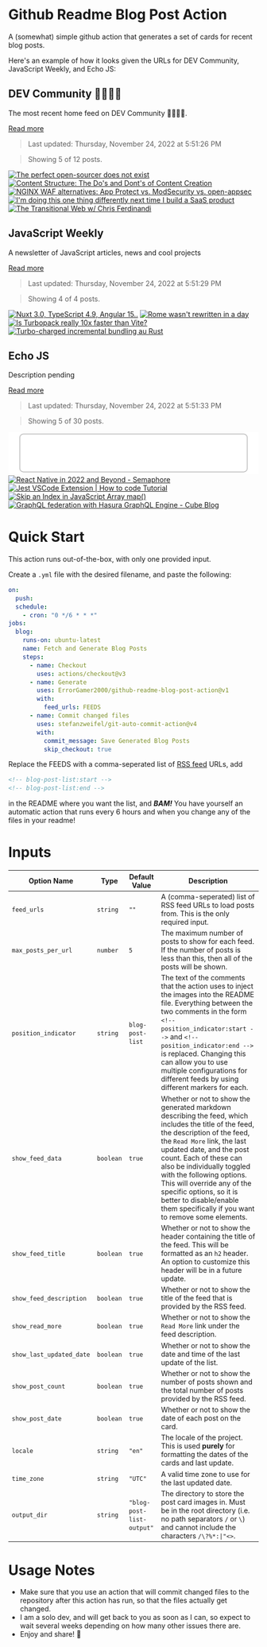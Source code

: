 # Github Readme Blog Post Action

A (somewhat) simple github action that generates a set of cards for recent blog posts.

Here's an example of how it looks given the URLs for DEV Community, JavaScript Weekly, and Echo JS:

<!-- post-list:start -->
## DEV Community 👩‍💻👨‍💻

The most recent home feed on DEV Community 👩‍💻👨‍💻.

[Read more](https://dev.to)
> Last updated: Thursday, November 24, 2022 at 5:51:26 PM

> Showing 5 of 12 posts.

[![The perfect open-sourcer does not exist](https://raw.githubusercontent.com/ErrorGamer2000/github-readme-blog-post-action/main/generated_files/DEV_Community_👩‍💻👨‍💻/The_perfect_open-sourcer_does_not_exist.svg)](https://dev.to/batunpc/the-perfect-open-sourcer-does-not-exist-26pb)
[![Content Structure: The Do's and Dont's of Content Creation](https://raw.githubusercontent.com/ErrorGamer2000/github-readme-blog-post-action/main/generated_files/DEV_Community_👩‍💻👨‍💻/Content_Structure__The_Do's_and_Dont's_of_Content_Creation.svg)](https://dev.to/mcsee/content-structure-the-dos-and-donts-of-content-creation-1mig)
[![NGINX WAF alternatives: App Protect vs. ModSecurity vs. open-appsec](https://raw.githubusercontent.com/ErrorGamer2000/github-readme-blog-post-action/main/generated_files/DEV_Community_👩‍💻👨‍💻/NGINX_WAF_alternatives__App_Protect_vs._ModSecurity_vs._open-appsec.svg)](https://dev.to/openappsec/nginx-waf-alternatives-app-protect-vs-modsecurity-vs-open-appsec-325f)
[![I'm doing this one thing differently next time I build a SaaS product](https://raw.githubusercontent.com/ErrorGamer2000/github-readme-blog-post-action/main/generated_files/DEV_Community_👩‍💻👨‍💻/I'm_doing_this_one_thing_differently_next_time_I_build_a_SaaS_product.svg)](https://dev.to/theaccordance/im-doing-this-one-thing-differently-next-time-i-build-a-saas-product-2efp)
[![The Transitional Web w/ Chris Ferdinandi](https://raw.githubusercontent.com/ErrorGamer2000/github-readme-blog-post-action/main/generated_files/DEV_Community_👩‍💻👨‍💻/The_Transitional_Web_w__Chris_Ferdinandi.svg)](https://dev.to/mikhailkaran/the-transitional-web-w-chris-ferdinandi-3ip7)


## JavaScript Weekly

A newsletter of JavaScript articles, news and cool projects

[Read more](https://javascriptweekly.com/)
> Last updated: Thursday, November 24, 2022 at 5:51:29 PM

> Showing 4 of 4 posts.

[![Nuxt 3.0, TypeScript 4.9, Angular 15..](https://raw.githubusercontent.com/ErrorGamer2000/github-readme-blog-post-action/main/generated_files/JavaScript_Weekly/Nuxt_3.0__TypeScript_4.9__Angular_15...svg)](https://javascriptweekly.com/issues/615)
[![Rome wasn't rewritten in a day](https://raw.githubusercontent.com/ErrorGamer2000/github-readme-blog-post-action/main/generated_files/JavaScript_Weekly/Rome_wasn't_rewritten_in_a_day.svg)](https://javascriptweekly.com/issues/614)
[![Is Turbopack really 10x faster than Vite?](https://raw.githubusercontent.com/ErrorGamer2000/github-readme-blog-post-action/main/generated_files/JavaScript_Weekly/Is_Turbopack_really_10x_faster_than_Vite_.svg)](https://javascriptweekly.com/issues/613)
[![Turbo-charged incremental bundling au Rust](https://raw.githubusercontent.com/ErrorGamer2000/github-readme-blog-post-action/main/generated_files/JavaScript_Weekly/Turbo-charged_incremental_bundling_au_Rust.svg)](https://javascriptweekly.com/issues/612)


## Echo JS

Description pending

[Read more](
http://www.echojs.com
)
> Last updated: Thursday, November 24, 2022 at 5:51:33 PM

> Showing 5 of 30 posts.

[![Import SVGs as React Components | How to code Tutorial](https://raw.githubusercontent.com/ErrorGamer2000/github-readme-blog-post-action/main/generated_files/_Echo_JS_/Import_SVGs_as_React_Components___How_to_code_Tutorial.svg)](https://www.youtube.com/watch?v=KOo8UuoY33I)
[![React Native in 2022 and Beyond - Semaphore](https://raw.githubusercontent.com/ErrorGamer2000/github-readme-blog-post-action/main/generated_files/_Echo_JS_/React_Native_in_2022_and_Beyond_-_Semaphore.svg)](https://semaphoreci.com/blog/react-native)
[![Jest VSCode Extension | How to code Tutorial](https://raw.githubusercontent.com/ErrorGamer2000/github-readme-blog-post-action/main/generated_files/_Echo_JS_/Jest_VSCode_Extension___How_to_code_Tutorial.svg)](https://www.youtube.com/watch?v=zWYmDO5UzWQ)
[![Skip an Index in JavaScript Array map()](https://raw.githubusercontent.com/ErrorGamer2000/github-readme-blog-post-action/main/generated_files/_Echo_JS_/Skip_an_Index_in_JavaScript_Array_map().svg)](
https://masteringjs.io/tutorials/fundamentals/map-skip-index
)
[![GraphQL federation with Hasura GraphQL Engine - Cube Blog](https://raw.githubusercontent.com/ErrorGamer2000/github-readme-blog-post-action/main/generated_files/_Echo_JS_/GraphQL_federation_with_Hasura_GraphQL_Engine_-_Cube_Blog.svg)](https://cube.dev/blog/graphql-federation-with-hasura-graphql-engine)


<!-- post-list:end -->

# Quick Start

This action runs out-of-the-box, with only one provided input.

Create a `.yml` file with the desired filename, and paste the following:

```yml
on:
  push:
  schedule:
    - cron: "0 */6 * * *"
jobs:
  blog:
    runs-on: ubuntu-latest
    name: Fetch and Generate Blog Posts
    steps:
      - name: Checkout
        uses: actions/checkout@v3
      - name: Generate
        uses: ErrorGamer2000/github-readme-blog-post-action@v1
        with:
          feed_urls: FEEDS
      - name: Commit changed files
        uses: stefanzweifel/git-auto-commit-action@v4
        with:
          commit_message: Save Generated Blog Posts
          skip_checkout: true
```

Replace the FEEDS with a comma-seperated list of [RSS feed](https://rss.com/blog/how-do-rss-feeds-work/) URLs, add

```md
<!-- blog-post-list:start -->
<!-- blog-post-list:end -->
```

in the README where you want the list, and **_BAM!_** You have yourself an automatic action that runs every 6 hours and when you change any of the files in your readme!

# Inputs

<table>
  <thead>
    <tr>
      <th>Option Name</th>
      <th>Type</th>
      <th>Default Value</th>
      <th>Description</th>
    </tr>
  </thead>
  <tbody>
    <tr>
      <td><code>feed_urls</code></td>
      <td><code>string</code></td>
      <td><code>""</code></td>
      <td>A (comma-seperated) list of RSS feed URLs to load posts from. This is the only required input.</td>
    </tr>
    <tr>
      <td><code>max_posts_per_url</code></td>
      <td><code>number</code></td>
      <td><code>5</code></td>
      <td>The maximum number of posts to show for each feed. If the number of posts is less than this, then all of the posts will be shown.</td>
    </tr>
    <tr>
      <td><code>position_indicator</code></td>
      <td><code>string</code></td>
      <td><code>blog-post-list</code></td>
      <td>The text of the comments that the action uses to inject the images into the README file. Everything between the two comments in the form <code>&lt;!-- position_indicator:start --&gt;</code> and <code>&lt;!-- position_indicator:end --&gt;</code> is replaced. Changing this can allow you to use multiple configurations for different feeds by using different markers for each.</td>
    </tr>
    <tr>
      <td><code>show_feed_data</code></td>
      <td><code>boolean</code></td>
      <td><code>true</code></td>
      <td>Whether or not to show the generated markdown describing the feed, which includes the title of the feed, the description of the feed, the <code>Read More</code> link, the last updated date, and the post count. Each of these can also be individually toggled with the following options. This will override any of the specific options, so it is better to disable/enable them specifically if you want to remove some elements.</td>
    </tr>
    <tr>
      <td><code>show_feed_title</code></td>
      <td><code>boolean</code></td>
      <td><code>true</code></td>
      <td>Whether or not to show the header containing the title of the feed. This will be formatted as an <code>h2</code> header. An option to customize this header will be in a future update.</td>
    </tr>
    <tr>
      <td><code>show_feed_description</code></td>
      <td><code>boolean</code></td>
      <td><code>true</code></td>
      <td>Whether or not to show the title of the feed that is provided by the RSS feed.</td>
    </tr>
    <tr>
      <td><code>show_read_more</code></td>
      <td><code>boolean</code></td>
      <td><code>true</code></td>
      <td>Whether or not to show the <code>Read More</code> link under the feed description.</td>
    </tr>
    <tr>
      <td><code>show_last_updated_date</code></td>
      <td><code>boolean</code></td>
      <td><code>true</code></td>
      <td>Whether or not to show the date and time of the last update of the list.</td>
    </tr>
    <tr>
      <td><code>show_post_count</code></td>
      <td><code>boolean</code></td>
      <td><code>true</code></td>
      <td>Whether or not to show the number of posts shown and the total number of posts provided by the RSS feed.</td>
    </tr>
    <tr>
      <td><code>show_post_date</code></td>
      <td><code>boolean</code></td>
      <td><code>true</code></td>
      <td>Whether or not to show the date of each post on the card.</td>
    </tr>
    <tr>
      <td><code>locale</code></td>
      <td><code>string</code></td>
      <td><code>"en"</code></td>
      <td>The locale of the project. This is used <strong>purely</strong> for formatting the dates of the cards and last update.</td>
    </tr>
    <tr>
      <td><code>time_zone</code></td>
      <td><code>string</code></td>
      <td><code>"UTC"</code></td>
      <td>A valid time zone to use for the last updated date.</td>
    </tr>
    <tr>
      <td><code>output_dir</code></td>
      <td><code>string</code></td>
      <td><code>"blog-post-list-output"</code></td>
      <td>The directory to store the post card images in. Must be in the root directory (i.e. no path separators <code>/</code> or <code>\</code>) and cannot include the characters <code>/\?%*:|"&lt;&gt;</code>.</td>
    </tr>
<!--
    <tr>
      <td><code></code></td>
      <td><cde></cde></td>
      <td><code></code></td>
      <td></td>
    </tr>
-->
  </tbody>
</table>

# Usage Notes

- Make sure that you use an action that will commit changed files to the repository after this action has run, so that the files actually get changed.
- I am a solo dev, and will get back to you as soon as I can, so expect to wait several weeks depending on how many other issues there are.
- Enjoy and share! 🤗
